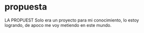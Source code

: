 # propuesta
LA PROPUEST
Solo era un proyecto para mi conocimiento, lo estoy logrando, de apoco me voy metiendo en este mundo. 
